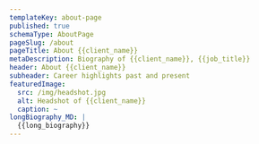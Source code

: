 ```yaml
---
templateKey: about-page
published: true
schemaType: AboutPage
pageSlug: /about
pageTitle: About {{client_name}}
metaDescription: Biography of {{client_name}}, {{job_title}}
header: About {{client_name}}
subheader: Career highlights past and present
featuredImage:
  src: /img/headshot.jpg
  alt: Headshot of {{client_name}}
  caption: ~
longBiography_MD: |
  {{long_biography}}
---
```

